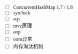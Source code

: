 <font face="Simsun" size=3>

- [ ] ConcurrentHashMap 1.7 / 1.8
- [ ] syn/lock
- [ ] aqs
- [ ] mvc原理
- [ ] aop
- [ ] oom异常
- [ ] 内存淘汰机制

</font>